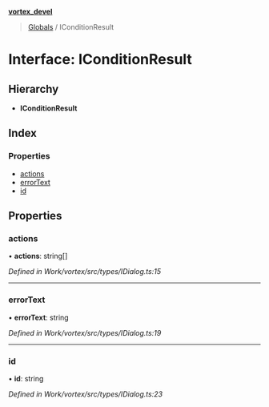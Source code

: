 **[vortex_devel](../README.md)**

> [Globals](../globals.md) / IConditionResult

# Interface: IConditionResult

## Hierarchy

* **IConditionResult**

## Index

### Properties

* [actions](iconditionresult.md#actions)
* [errorText](iconditionresult.md#errortext)
* [id](iconditionresult.md#id)

## Properties

### actions

•  **actions**: string[]

*Defined in Work/vortex/src/types/IDialog.ts:15*

___

### errorText

•  **errorText**: string

*Defined in Work/vortex/src/types/IDialog.ts:19*

___

### id

•  **id**: string

*Defined in Work/vortex/src/types/IDialog.ts:23*
